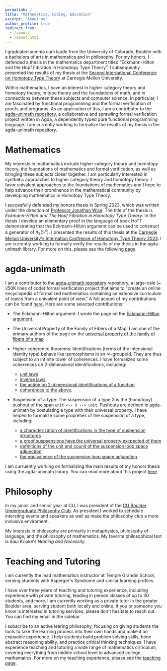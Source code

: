 ```yaml
---
permalink: /
title: "Mathematics, Coding, Education"
excerpt: "About me"
author_profile: true
redirect_from: 
  - /about/
  - /about.html
---
```


I graduated summa cum laude from the University of Colorado, Boulder with a bachelors of arts in mathematics and in philosophy. For my honors, I defended a thesis in the mathematics department titled “Eckmann-Hilton and the Hopf Fibration in Homotopy Type Theory”. I subsequently presented the results of my thesis at the [Second International Conference on Homotopy Type Theory](https://hott.github.io/HoTT-2023/) at Carnegie Mellon University.

Within mathematics, I have an interest in higher category theory and homotopy theory, in type theory and the foundations of math, and in connections between these subjects and computer science. In particular, I am fascinated by functional programming and the formal verification of proofs and programs. As an application of this, I am a contributor to the [agda-unimath repository](https://unimath.github.io/agda-unimath/), a collaborative and sprawling formal verification project written in Agda, a dependently typed pure functional programming language. I am currently working to formalize the results of my thesis in the agda-unimath repository.

Mathematics
======
My interests in mathematics include higher category theory and homotopy theory, the foundations of mathematics and formal verification, as well as bringing these subjects closer together. I am particularly interested in synthetic approaches to higher category theory and homotopy theory. I favor univalent approaches to the foundations of mathematics and I hope to help advance their prominence in the mathematical community by developing mathematics in Homotopy Type Theory.

I succesfully defended my honors thesis in Spring 2023, which was written under the direction of [Professor Jonathan Wise](http://math.colorado.edu/~jonathan.wise/index.html). The title of the thesis is *Eckmann-Hilton and The Hopf Fibration in Homotopy Type Theory*. In the thesis I develop an elementary proof in the language of book HoTT demonstrating that the Eckmann-Hilton argument can be used to construct a generator of $\pi_3(\mathbb{S^2})$. I presented the results of this thesis at the [Carnegie Mellon University's Internation Confrence of Homotopy Type Theory 2023](https://hott.github.io/HoTT-2023/). I am currently working to formally verify the results of my thesis in the agda-unimath library. For more on this, please see the following [page](https://morphismz.github.io/projects/2023-eh-hopf).

agda-unimath
======
I am a contributor to the [agda-unimath repository](https://unimath.github.io/agda-unimath/) repository, a large-cale (~ 250K lines of code) formal verification project that aims to "create an online encyclopedia of formalized mathematics containing an extensive curriculum of topics from a univalent point of view." A full acount of my contributions can be found [here](https://github.com/UniMath/agda-unimath/pulls?q=is%3Apr+is%3Aclosed+author%3Amorphismz). Here are some selected contributions:

- The Eckmann-Hilton argument: I wrote the page on the [Eckmann-Hilton argument](https://unimath.github.io/agda-unimath/synthetic-homotopy-theory.eckmann-hilton-argument.html?highlight=eckmann#the-eckmann-hilton-argument).

- The Universal Property of the Family of Fibers of a Map: I am one of the primary authors of the page on the [universal property of the family of fibers of a map](https://unimath.github.io/agda-unimath/foundation.universal-property-family-of-fibers-of-maps.html)

- Higher coherence theorems: Identifications (terms of the intensional identity type) behave like isomorphisms in an $\infty$-groupoid. They are thus subject to an infinite tower of coherences. I have formalized some coherences on 2-dimensional identifications, including:
  - [unit laws](https://unimath.github.io/agda-unimath/foundation.path-algebra.html#7502)
  - [inverse laws](https://unimath.github.io/agda-unimath/foundation.path-algebra.html#8603).
  - [the action on 2-dimensional identifications of a function](https://unimath.github.io/agda-unimath/foundation.path-algebra.html#11341)
  - [coherences to the above](https://unimath.github.io/agda-unimath/foundation.path-algebra.html#11645).

- Suspension of a type: The suspension of a type X is the (homotopy) pushout of the span `unit <-- X --> unit`. Pushouts are defined in agda-unimath by postulating a type with their universal property. I have helped to formalize some propreties of the suspension of a type, including:
  - [a characterization of identifications in the type of suspension structures](https://unimath.github.io/agda-unimath/synthetic-homotopy-theory.suspensions-of-types.html#4783)
  - [a proof suspsensions have the universal property excpected of them](https://unimath.github.io/agda-unimath/synthetic-homotopy-theory.suspensions-of-types.html#11043)
  - [definitions of the unit and counit of the suspension loop space adjunction](https://unimath.github.io/agda-unimath/synthetic-homotopy-theory.suspensions-of-types.html#15436)
  - [the equivalence of the suspension loop space adjunction](https://unimath.github.io/agda-unimath/synthetic-homotopy-theory.suspensions-of-types.html#18007).

I am curruently working on formalizing the main results of my honors thesis using the agda-unimath library. You can read more about this project [here](https://morphismz.github.io/projects/2023-eh-hopf). 

Philosophy
======
In my junior and senior year at CU, I was president of the [CU Boulder Undergraduate Philosophy Club](https://www.colorado.edu/philosophy/events/undergraduate-philosophy-club). As president I worked to schedule intersting events and speakers as well as make the philosophy club a more inclusive enviroment.

My interests in philosophy are primarily in metaphysics, philosophy of language, and the philosophy of mathematics. My favorite philosophical text is Saul Kripke's *Naming and Necessity*.

Teaching and Tutoring
======
I am currently the lead mathematics instructor at Temple Grandin School, serving students with Asperger's Syndrome and similar learning profiles.

I have over three years of teaching and tutoring experience, including experience with private tutoring, leading in person classes of up to 30 students, and more. I am currently working as a private tutor in the greater Boulder area, serving student both locally and online. If you or someone you know is interested in tutoring services, please don't hesitate to reach out. You can find my email in the sidebar.

I subscribe to an active learing philosophy, focusing on giving students the tools to take the learning process into their own hands and make it an enjoyable experience. I help students build problem solving skills, hone abstract reasoning ability, and practice critical thinking techniques. I have experience teaching and tutoring a wide range of mathematics cirriculum, covering everything from middle school level to advanced college mathematics. For more on my teaching experience, please see the [teaching page](https://morphismz.github.io/teaching/).

